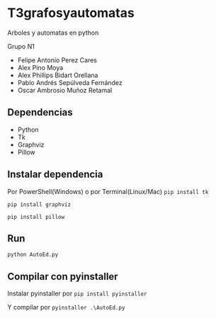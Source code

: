 # T3grafosyautomatas
Arboles y automatas en python

Grupo N1
* Felipe Antonio Perez Cares
* Alex Pino Moya
* Alex Phillips Bidart Orellana
* Pablo Andrés Sepúlveda Fernández
* Oscar Ambrosio Muñoz Retamal

## Dependencias
* Python
* Tk
* Graphviz
* Pillow

## Instalar dependencia
Por PowerShell(Windows) o por Terminal(Linux/Mac)
```pip install tk```

```pip install graphviz```

```pip install pillow```

## Run
```python AutoEd.py```

## Compilar con pyinstaller
Instalar pyinstaller por
```pip install pyinstaller```

Y compilar por
```pyinstaller .\AutoEd.py```

